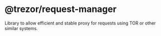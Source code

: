 # @trezor/request-manager

Library to allow efficient and stable proxy for requests using TOR or other similar systems.
